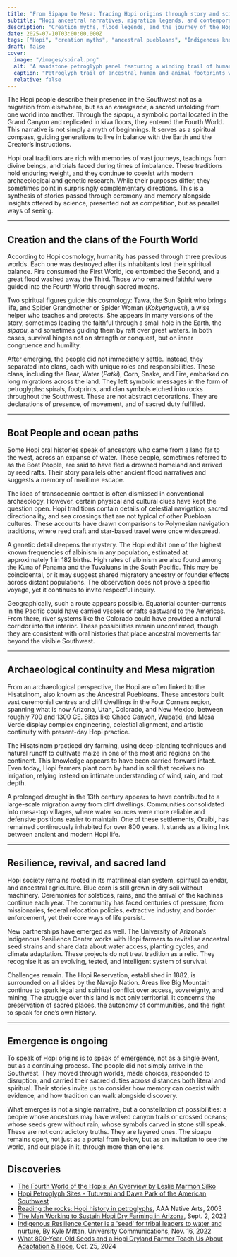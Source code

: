```yaml
---
title: "From Sipapu to Mesa: Tracing Hopi origins through story and science"
subtitle: "Hopi ancestral narratives, migration legends, and contemporary archaeological insight"
description: "Creation myths, flood legends, and the journey of the Hopi people into the Fourth World, with clues from genetics, oceanography, and traditional knowledge."
date: 2025-07-10T03:00:00.000Z
tags: ["Hopi", "creation myths", "ancestral puebloans", "Indigenous knowledge", "pacific migration", "oral History", "albinism", "dry farming"]
draft: false
cover:
  image: "/images/spiral.png"
  alt: 'A sandstone petroglyph panel featuring a winding trail of human and animal footprints leading toward a spiral symbol, interpreted as a sipapu. The carvings are etched in deep relief on a textured reddish-brown rock surface.' 
  caption: "Petroglyph trail of ancestral human and animal footprints winding toward a spiral sipapu symbol, a visual metaphor for emergence, migration, and spiritual continuity."
  relative: false
---
```


The Hopi people describe their presence in the Southwest not as a migration from elsewhere, but as an *emergence*, 
a sacred unfolding from one world into another. Through the *sipapu*, a symbolic portal located in the Grand Canyon 
and replicated in kiva floors, they entered the Fourth World. This narrative is not simply a myth of beginnings. It 
serves as a spiritual compass, guiding generations to live in balance with the Earth and the Creator’s instructions.

Hopi oral traditions are rich with memories of vast journeys, teachings from divine beings, and trials faced during 
times of imbalance. These traditions hold enduring weight, and they continue to coexist with modern archaeological 
and genetic research. While their purposes differ, they sometimes point in surprisingly complementary directions. 
This is a synthesis of stories passed through ceremony and memory alongside insights offered by science, presented 
not as competition, but as parallel ways of seeing.

---

## Creation and the clans of the Fourth World

According to Hopi cosmology, humanity has passed through three previous worlds. Each one was destroyed after its inhabitants lost their spiritual balance. Fire consumed the First World, ice entombed the Second, and a great flood washed away the Third. Those who remained faithful were guided into the Fourth World through sacred means.

Two spiritual figures guide this cosmology: Tawa, the Sun Spirit who brings life, and Spider Grandmother or Spider Woman (*Kokyangwuti*), a wise helper who teaches and protects. She appears in many versions of the story, sometimes leading the faithful through a small hole in the Earth, the *sipapu*, and sometimes guiding them by raft over great waters. In both cases, survival hinges not on strength or conquest, but on inner congruence and humility.

After emerging, the people did not immediately settle. Instead, they separated into clans, each with unique roles and responsibilities. These clans, including the Bear, Water (*Patki*), Corn, Snake, and Fire, embarked on long migrations across the land. They left symbolic messages in the form of petroglyphs: spirals, footprints, and clan symbols etched into rocks throughout the Southwest. These are not abstract decorations. They are declarations of presence, of movement, and of sacred duty fulfilled.

---

## Boat People and ocean paths

Some Hopi oral histories speak of ancestors who came from a land far to the west, across an expanse of water. These people, sometimes referred to as the Boat People, are said to have fled a drowned homeland and arrived by reed rafts. Their story parallels other ancient flood narratives and suggests a memory of maritime escape.

The idea of transoceanic contact is often dismissed in conventional archaeology. However, certain physical and cultural clues have kept the question open. Hopi traditions contain details of celestial navigation, sacred directionality, and sea crossings that are not typical of other Puebloan cultures. These accounts have drawn comparisons to Polynesian navigation traditions, where reed craft and star-based travel were once widespread.

A genetic detail deepens the mystery. The Hopi exhibit one of the highest known frequencies of albinism in any population, estimated at approximately 1 in 182 births. High rates of albinism are also found among the Kuna of Panama and the Tuvaluans in the South Pacific. This may be coincidental, or it may suggest shared migratory ancestry or founder effects across distant populations. The observation does not prove a specific voyage, yet it continues to invite respectful inquiry.

Geographically, such a route appears possible. Equatorial counter-currents in the Pacific could have carried vessels or rafts eastward to the Americas. From there, river systems like the Colorado could have provided a natural corridor into the interior. These possibilities remain unconfirmed, though they are consistent with oral histories that place ancestral movements far beyond the visible Southwest.

---

## Archaeological continuity and Mesa migration

From an archaeological perspective, the Hopi are often linked to the Hisatsinom, also known as the Ancestral Puebloans. These ancestors built vast ceremonial centres and cliff dwellings in the Four Corners region, spanning what is now Arizona, Utah, Colorado, and New Mexico, between roughly 700 and 1300 CE. Sites like Chaco Canyon, Wupatki, and Mesa Verde display complex engineering, celestial alignment, and artistic continuity with present-day Hopi practice.

The Hisatsinom practiced dry farming, using deep-planting techniques and natural runoff to cultivate maize in one of the most arid regions on the continent. This knowledge appears to have been carried forward intact. Even today, Hopi farmers plant corn by hand in soil that receives no irrigation, relying instead on intimate understanding of wind, rain, and root depth.

A prolonged drought in the 13th century appears to have contributed to a large-scale migration away from cliff dwellings. Communities consolidated into mesa-top villages, where water sources were more reliable and defensive positions easier to maintain. One of these settlements, Oraibi, has remained continuously inhabited for over 800 years. It stands as a living link between ancient and modern Hopi life.

---

## Resilience, revival, and sacred land

Hopi society remains rooted in its matrilineal clan system, spiritual calendar, and ancestral agriculture. Blue corn is still grown in dry soil without machinery. Ceremonies for solstices, rains, and the arrival of the kachinas continue each year. The community has faced centuries of pressure, from missionaries, federal relocation policies, extractive industry, and border enforcement, yet their core ways of life persist.

New partnerships have emerged as well. The University of Arizona’s Indigenous Resilience Center works with Hopi farmers to revitalise ancestral seed strains and share data about water access, planting cycles, and climate adaptation. These projects do not treat tradition as a relic. They recognise it as an evolving, tested, and intelligent system of survival.

Challenges remain. The Hopi Reservation, established in 1882, is surrounded on all sides by the Navajo Nation. Areas like Big Mountain continue to spark legal and spiritual conflict over access, sovereignty, and mining. The struggle over this land is not only territorial. It concerns the preservation of sacred places, the autonomy of communities, and the right to speak for one’s own history.

---

## Emergence is ongoing

To speak of Hopi origins is to speak of emergence, not as a single event, but as a continuing process. The people did not simply arrive in the Southwest. They moved through worlds, made choices, responded to disruption, and carried their sacred duties across distances both literal and spiritual. Their stories invite us to consider how memory can coexist with evidence, and how tradition can walk alongside discovery.

What emerges is not a single narrative, but a constellation of possibilities: a people whose ancestors may have walked canyon trails or crossed oceans; whose seeds grew without rain; whose symbols carved in stone still speak. These are not contradictory truths. They are layered ones. The sipapu remains open, not just as a portal from below, but as an invitation to see the world, and our place in it, through more than one lens.

## Discoveries

* [The Fourth World of the Hopis: An Overview by Leslie Marmon Silko](https://literarysum.com/the-fourth-world-of-the-hopis-an-overview-by-leslie-marmon-silko/)
* [Hopi Petroglyph Sites - Tutuveni and Dawa Park of the American Southwest](https://www.cyark.org/projects/hopi-petroglyph-sites/in-depth)
* [Reading the rocks: Hopi history in petroglyphs](https://www.aaanativearts.com/reading-the-rocks-hopi-history-in-petroglyphs), AAA Native Arts, 2003
* [The Man Working to Sustain Hopi Dry Farming in Arizona](https://resilience.arizona.edu/news/man-working-sustain-hopi-dry-farming-arizona), Sept. 2, 2022
* [Indigenous Resilience Center is a 'seed' for tribal leaders to water and nurture](https://news.arizona.edu/news/indigenous-resilience-center-seed-tribal-leaders-water-and-nurture), By Kyle Mittan, University Communications, Nov. 16, 2022
* [What 800-Year-Old Seeds and a Hopi Dryland Farmer Teach Us About Adaptation & Hope](https://resilience.arizona.edu/news/what-800-year-old-seeds-and-hopi-dryland-farmer-teach-us-about-adaptation-hope), Oct. 25, 2024


